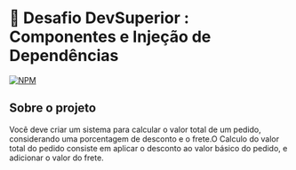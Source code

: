 # 🚀 Desafio DevSuperior : Componentes e Injeção de Dependências
[![NPM](https://img.shields.io/npm/l/react)](https://github.com/pedrohf0001/dscommerce/blob/main/LICENSE) 

## Sobre o projeto
Você deve criar um sistema para calcular o valor total de um pedido, considerando uma porcentagem de desconto e o frete.O Calculo do valor total do pedido consiste em aplicar o desconto ao valor básico do pedido, e adicionar o valor do frete.

